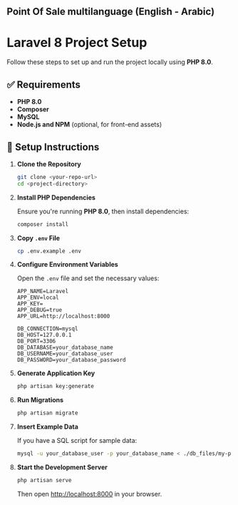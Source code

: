 ## Point Of Sale multilanguage (English - Arabic)

# Laravel 8 Project Setup

Follow these steps to set up and run the project locally using **PHP 8.0**.

## ✅ Requirements

- **PHP 8.0**
- **Composer**
- **MySQL**
- **Node.js and NPM** (optional, for front-end assets)

## 🚀 Setup Instructions

1. **Clone the Repository**

   ```bash
   git clone <your-repo-url>
   cd <project-directory>
   ```

2. **Install PHP Dependencies**

   Ensure you're running **PHP 8.0**, then install dependencies:

   ```bash
   composer install
   ```

3. **Copy `.env` File**

   ```bash
   cp .env.example .env
   ```

4. **Configure Environment Variables**

   Open the `.env` file and set the necessary values:

   ```env
   APP_NAME=Laravel
   APP_ENV=local
   APP_KEY=
   APP_DEBUG=true
   APP_URL=http://localhost:8000

   DB_CONNECTION=mysql
   DB_HOST=127.0.0.1
   DB_PORT=3306
   DB_DATABASE=your_database_name
   DB_USERNAME=your_database_user
   DB_PASSWORD=your_database_password
   ```

5. **Generate Application Key**

   ```bash
   php artisan key:generate
   ```

6. **Run Migrations**

   ```bash
   php artisan migrate
   ```

7. **Insert Example Data**

   If you have a SQL script for sample data:

   ```bash
   mysql -u your_database_user -p your_database_name < ./db_files/my-pos.sql
   ```

8. **Start the Development Server**

   ```bash
   php artisan serve
   ```

   Then open [http://localhost:8000](http://localhost:8000) in your browser.
